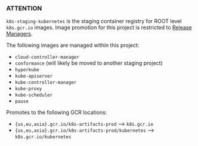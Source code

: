 ### ATTENTION ###

`k8s-staging-kubernetes` is the staging container registry for ROOT level `k8s.gcr.io` images.
Image promotion for this project is restricted to [Release Managers](https://git.k8s.io/sig-release/release-managers.md).

The following images are managed within this project:

- `cloud-controller-manager`
- `conformance` (will likely be moved to another staging project)
- `hyperkube`
- `kube-apiserver`
- `kube-controller-manager`
- `kube-proxy`
- `kube-scheduler`
- `pause`

Promotes to the following GCR locations:

- `{us,eu,asia}.gcr.io/k8s-artifacts-prod` --> `k8s.gcr.io`
- `{us,eu,asia}.gcr.io/k8s-artifacts-prod/kubernetes` --> `k8s.gcr.io/kubernetes`
